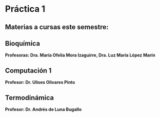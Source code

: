 # Práctica 1 
## Materias a cursas este semestre: 
## Bioquímica 
**Profesoras: Dra. María Ofelia Mora Izaguirre, Dra. Luz María López Marín**
## Computación 1 
**Profesor: Dr. Ulises Olivares Pinto**
## Termodinámica 
**Profesor: Dr. Andrés de Luna Bugallo**
